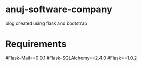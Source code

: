 # anuj-software-company
blog created using flask and bootstrap

# Requirements
#Flask-Mail==0.9.1
#Flask-SQLAlchemy==2.4.0
#Flask==1.0.2


